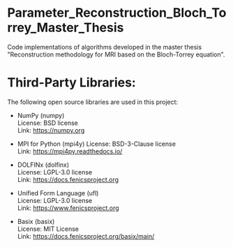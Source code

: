 # Parameter_Reconstruction_Bloch_Torrey_Master_Thesis
Code implementations of algorithms developed in the master thesis "Reconstruction methodology for MRI based on the Bloch-Torrey equation".


# Third-Party Libraries:
The following open source libraries are used in this project:

- NumPy (numpy)  
  License:  BSD license  
  Link: https://numpy.org

- MPI for Python (mpi4y)
  License: BSD-3-Clause license  
  Link: https://mpi4py.readthedocs.io/

- DOLFINx (dolfinx)    
  License: LGPL-3.0 license  
  Link: https://docs.fenicsproject.org

- Unified Form Language (ufl)  
  License: LGPL-3.0 license  
  Link: https://www.fenicsproject.org

- Basix (basix)  
  License: MIT License  
  Link: https://docs.fenicsproject.org/basix/main/
